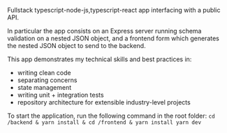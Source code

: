 Fullstack typescript-node-js,typescript-react app interfacing with a public API. 

In particular the app consists on an Express server running schema validation on a nested JSON object, and a frontend form which generates the nested JSON object to send to the backend.

This app demonstrates my technical skills and best practices in:
- writing clean code
- separating concerns
- state management
- writing unit + integration tests
- repository architecture for extensible industry-level projects
 
To start the application, run the following command in the root folder:
``` cd /backend & yarn install & cd /frontend & yarn install yarn dev ```
